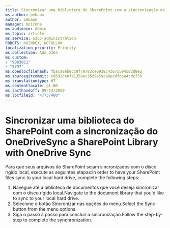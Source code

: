 ```yaml
---
title: Sincronizar uma biblioteca do SharePoint com a sincronização do OneDrive
ms.author: pebaum
author: pebaum
manager: mnirkhe
ms.audience: Admin
ms.topic: article
ms.service: o365-administration
ROBOTS: NOINDEX, NOFOLLOW
localization_priority: Priority
ms.collection: Adm_O365
ms.custom:
- "9003051"
- "5797"
ms.openlocfilehash: fbaca8eb8cc0f79783ce0918c43675594582d8e2
ms.sourcegitcommit: c6692ce0fa1358ec3529e59ca0ecdfdea4cdc759
ms.translationtype: HT
ms.contentlocale: pt-BR
ms.lasthandoff: 09/14/2020
ms.locfileid: "47737400"
---
```

# <a name="sync-a-sharepoint-library-with-onedrive-sync"></a><span data-ttu-id="66493-102">Sincronizar uma biblioteca do SharePoint com a sincronização do OneDrive</span><span class="sxs-lookup"><span data-stu-id="66493-102">Sync a SharePoint Library with OneDrive Sync</span></span>

<span data-ttu-id="66493-103">Para que seus arquivos do SharePoint sejam sincronizados com o disco rígido local, execute as seguintes etapas:</span><span class="sxs-lookup"><span data-stu-id="66493-103">In order to have your SharePoint files sync to your local hard drive, complete the following steps:</span></span>

1. <span data-ttu-id="66493-104">Navegue até a biblioteca de documentos que você deseja sincronizar com o disco rígido local.</span><span class="sxs-lookup"><span data-stu-id="66493-104">Navigate to the document library that you'd like to sync to your local hard drive.</span></span>
2. <span data-ttu-id="66493-105">Selecione o botão Sincronizar nas opções do menu.</span><span class="sxs-lookup"><span data-stu-id="66493-105">Select the Sync button from the menu options.</span></span>
3. <span data-ttu-id="66493-106">Siga o passo a passo para concluir a sincronização.</span><span class="sxs-lookup"><span data-stu-id="66493-106">Follow the step-by-step to complete the synchronization.</span></span>